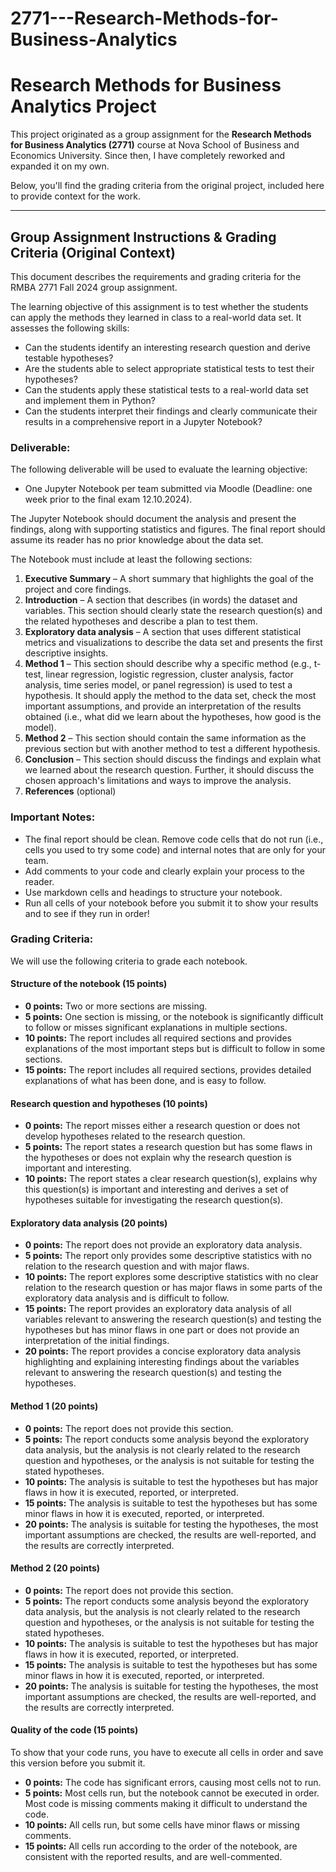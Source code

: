 # 2771---Research-Methods-for-Business-Analytics

# Research Methods for Business Analytics Project

This project originated as a group assignment for the **Research Methods for Business Analytics (2771)** course at Nova School of Business and Economics University. Since then, I have completely reworked and expanded it on my own.

Below, you'll find the grading criteria from the original project, included here to provide context for the work.

---

## Group Assignment Instructions & Grading Criteria (Original Context)

This document describes the requirements and grading criteria for the RMBA 2771 Fall 2024 group assignment.

The learning objective of this assignment is to test whether the students can apply the methods they learned in class to a real-world data set. It assesses the following skills:

*   Can the students identify an interesting research question and derive testable hypotheses?
*   Are the students able to select appropriate statistical tests to test their hypotheses?
*   Can the students apply these statistical tests to a real-world data set and implement them in Python?
*   Can the students interpret their findings and clearly communicate their results in a comprehensive report in a Jupyter Notebook?

### Deliverable:

The following deliverable will be used to evaluate the learning objective:

*   One Jupyter Notebook per team submitted via Moodle (Deadline: one week prior to the final exam 12.10.2024).

The Jupyter Notebook should document the analysis and present the findings, along with supporting statistics and figures. The final report should assume its reader has no prior knowledge about the data set.

The Notebook must include at least the following sections:

1.  **Executive Summary** – A short summary that highlights the goal of the project and core findings.
2.  **Introduction** – A section that describes (in words) the dataset and variables. This section should clearly state the research question(s) and the related hypotheses and describe a plan to test them.
3.  **Exploratory data analysis** – A section that uses different statistical metrics and visualizations to describe the data set and presents the first descriptive insights.
4.  **Method 1** – This section should describe why a specific method (e.g., t-test, linear regression, logistic regression, cluster analysis, factor analysis, time series model, or panel regression) is used to test a hypothesis. It should apply the method to the data set, check the most important assumptions, and provide an interpretation of the results obtained (i.e., what did we learn about the hypotheses, how good is the model).
5.  **Method 2** – This section should contain the same information as the previous section but with another method to test a different hypothesis.
6.  **Conclusion** – This section should discuss the findings and explain what we learned about the research question. Further, it should discuss the chosen approach's limitations and ways to improve the analysis.
7.  **References** (optional)

### Important Notes:

*   The final report should be clean. Remove code cells that do not run (i.e., cells you used to try some code) and internal notes that are only for your team.
*   Add comments to your code and clearly explain your process to the reader.
*   Use markdown cells and headings to structure your notebook.
*   Run all cells of your notebook before you submit it to show your results and to see if they run in order!

### Grading Criteria:

We will use the following criteria to grade each notebook.

#### Structure of the notebook (15 points)

*   **0 points:** Two or more sections are missing.
*   **5 points:** One section is missing, or the notebook is significantly difficult to follow or misses significant explanations in multiple sections.
*   **10 points:** The report includes all required sections and provides explanations of the most important steps but is difficult to follow in some sections.
*   **15 points:** The report includes all required sections, provides detailed explanations of what has been done, and is easy to follow.

#### Research question and hypotheses (10 points)

*   **0 points:** The report misses either a research question or does not develop hypotheses related to the research question.
*   **5 points:** The report states a research question but has some flaws in the hypotheses or does not explain why the research question is important and interesting.
*   **10 points:** The report states a clear research question(s), explains why this question(s) is important and interesting and derives a set of hypotheses suitable for investigating the research question(s).

#### Exploratory data analysis (20 points)

*   **0 points:** The report does not provide an exploratory data analysis.
*   **5 points:** The report only provides some descriptive statistics with no relation to the research question and with major flaws.
*   **10 points:** The report explores some descriptive statistics with no clear relation to the research question or has major flaws in some parts of the exploratory data analysis and is difficult to follow.
*   **15 points:** The report provides an exploratory data analysis of all variables relevant to answering the research question(s) and testing the hypotheses but has minor flaws in one part or does not provide an interpretation of the initial findings.
*   **20 points:** The report provides a concise exploratory data analysis highlighting and explaining interesting findings about the variables relevant to answering the research question(s) and testing the hypotheses.

#### Method 1 (20 points)

*   **0 points:** The report does not provide this section.
*   **5 points:** The report conducts some analysis beyond the exploratory data analysis, but the analysis is not clearly related to the research question and hypotheses, or the analysis is not suitable for testing the stated hypotheses.
*   **10 points:** The analysis is suitable to test the hypotheses but has major flaws in how it is executed, reported, or interpreted.
*   **15 points:** The analysis is suitable to test the hypotheses but has some minor flaws in how it is executed, reported, or interpreted.
*   **20 points:** The analysis is suitable for testing the hypotheses, the most important assumptions are checked, the results are well-reported, and the results are correctly interpreted.

#### Method 2 (20 points)

*   **0 points:** The report does not provide this section.
*   **5 points:** The report conducts some analysis beyond the exploratory data analysis, but the analysis is not clearly related to the research question and hypotheses, or the analysis is not suitable for testing the stated hypotheses.
*   **10 points:** The analysis is suitable to test the hypotheses but has major flaws in how it is executed, reported, or interpreted.
*   **15 points:** The analysis is suitable to test the hypotheses but has some minor flaws in how it is executed, reported, or interpreted.
*   **20 points:** The analysis is suitable for testing the hypotheses, the most important assumptions are checked, the results are well-reported, and the results are correctly interpreted.

#### Quality of the code (15 points)

To show that your code runs, you have to execute all cells in order and save this version before you submit it.

*   **0 points:** The code has significant errors, causing most cells not to run.
*   **5 points:** Most cells run, but the notebook cannot be executed in order. Most code is missing comments making it difficult to understand the code.
*   **10 points:** All cells run, but some cells have minor flaws or missing comments.
*   **15 points:** All cells run according to the order of the notebook, are consistent with the reported results, and are well-commented.

